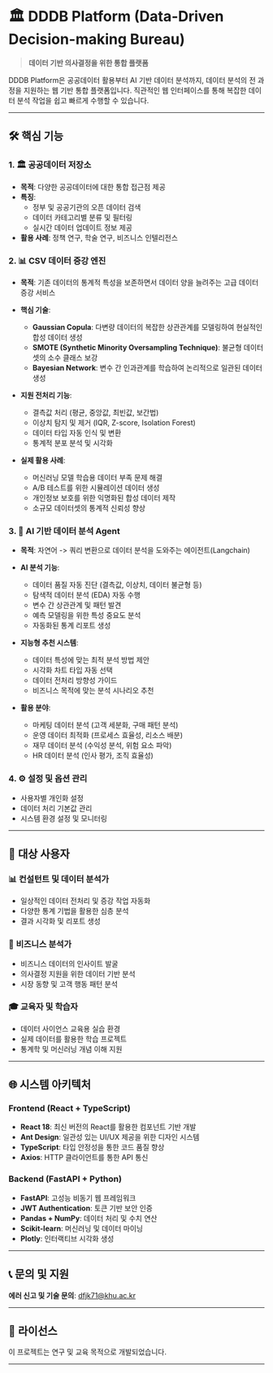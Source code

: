 # 🏛️ DDDB Platform (Data-Driven Decision-making Bureau)

> **데이터 기반 의사결정을 위한 통합 플랫폼**

DDDB Platform은 공공데이터 활용부터 AI 기반 데이터 분석까지, 데이터 분석의 전 과정을 지원하는 웹 기반 통합 플랫폼입니다. 직관적인 웹 인터페이스를 통해 복잡한 데이터 분석 작업을 쉽고 빠르게 수행할 수 있습니다.

---

## 🛠️ 핵심 기능

### 1. 🏛️ **공공데이터 저장소**
- **목적**: 다양한 공공데이터에 대한 통합 접근점 제공
- **특징**: 
  - 정부 및 공공기관의 오픈 데이터 검색
  - 데이터 카테고리별 분류 및 필터링
  - 실시간 데이터 업데이트 정보 제공
- **활용 사례**: 정책 연구, 학술 연구, 비즈니스 인텔리전스

### 2. 📊 **CSV 데이터 증강 엔진**
- **목적**: 기존 데이터의 통계적 특성을 보존하면서 데이터 양을 늘려주는 고급 데이터 증강 서비스
- **핵심 기술**:
  - **Gaussian Copula**: 다변량 데이터의 복잡한 상관관계를 모델링하여 현실적인 합성 데이터 생성
  - **SMOTE (Synthetic Minority Oversampling Technique)**: 불균형 데이터셋의 소수 클래스 보강
  - **Bayesian Network**: 변수 간 인과관계를 학습하여 논리적으로 일관된 데이터 생성

- **지원 전처리 기능**:
  - 결측값 처리 (평균, 중앙값, 최빈값, 보간법)
  - 이상치 탐지 및 제거 (IQR, Z-score, Isolation Forest)
  - 데이터 타입 자동 인식 및 변환
  - 통계적 분포 분석 및 시각화

- **실제 활용 사례**:
  - 머신러닝 모델 학습용 데이터 부족 문제 해결
  - A/B 테스트를 위한 시뮬레이션 데이터 생성
  - 개인정보 보호를 위한 익명화된 합성 데이터 제작
  - 소규모 데이터셋의 통계적 신뢰성 향상

### 3. 🤖 **AI 기반 데이터 분석 Agent**
- **목적**: 자연어 -> 쿼리 변환으로 데이터 분석을 도와주는 에이전트(Langchain)
- **AI 분석 기능**:
  - 데이터 품질 자동 진단 (결측값, 이상치, 데이터 불균형 등)
  - 탐색적 데이터 분석 (EDA) 자동 수행
  - 변수 간 상관관계 및 패턴 발견
  - 예측 모델링을 위한 특성 중요도 분석
  - 자동화된 통계 리포트 생성

- **지능형 추천 시스템**:
  - 데이터 특성에 맞는 최적 분석 방법 제안
  - 시각화 차트 타입 자동 선택
  - 데이터 전처리 방향성 가이드
  - 비즈니스 목적에 맞는 분석 시나리오 추천

- **활용 분야**:
  - 마케팅 데이터 분석 (고객 세분화, 구매 패턴 분석)
  - 운영 데이터 최적화 (프로세스 효율성, 리소스 배분)
  - 재무 데이터 분석 (수익성 분석, 위험 요소 파악)
  - HR 데이터 분석 (인사 평가, 조직 효율성)

### 4. ⚙️ **설정 및 옵션 관리**
- 사용자별 개인화 설정
- 데이터 처리 기본값 관리
- 시스템 환경 설정 및 모니터링

---

## 🎯 대상 사용자

### 📊 **컨설턴트 및 데이터 분석가**
- 일상적인 데이터 전처리 및 증강 작업 자동화
- 다양한 통계 기법을 활용한 심층 분석
- 결과 시각화 및 리포트 생성

### 💼 **비즈니스 분석가**
- 비즈니스 데이터의 인사이트 발굴
- 의사결정 지원을 위한 데이터 기반 분석
- 시장 동향 및 고객 행동 패턴 분석

### 🎓 **교육자 및 학습자**
- 데이터 사이언스 교육용 실습 환경
- 실제 데이터를 활용한 학습 프로젝트
- 통계학 및 머신러닝 개념 이해 지원

---

## 🌐 시스템 아키텍처

### Frontend (React + TypeScript)
- **React 18**: 최신 버전의 React를 활용한 컴포넌트 기반 개발
- **Ant Design**: 일관성 있는 UI/UX 제공을 위한 디자인 시스템
- **TypeScript**: 타입 안정성을 통한 코드 품질 향상
- **Axios**: HTTP 클라이언트를 통한 API 통신

### Backend (FastAPI + Python)
- **FastAPI**: 고성능 비동기 웹 프레임워크
- **JWT Authentication**: 토큰 기반 보안 인증
- **Pandas + NumPy**: 데이터 처리 및 수치 연산
- **Scikit-learn**: 머신러닝 및 데이터 마이닝
- **Plotly**: 인터랙티브 시각화 생성

---

## 📞 문의 및 지원

**에러 신고 및 기술 문의**: dfjk71@khu.ac.kr


---

## 📄 라이선스

이 프로젝트는 연구 및 교육 목적으로 개발되었습니다.

---

